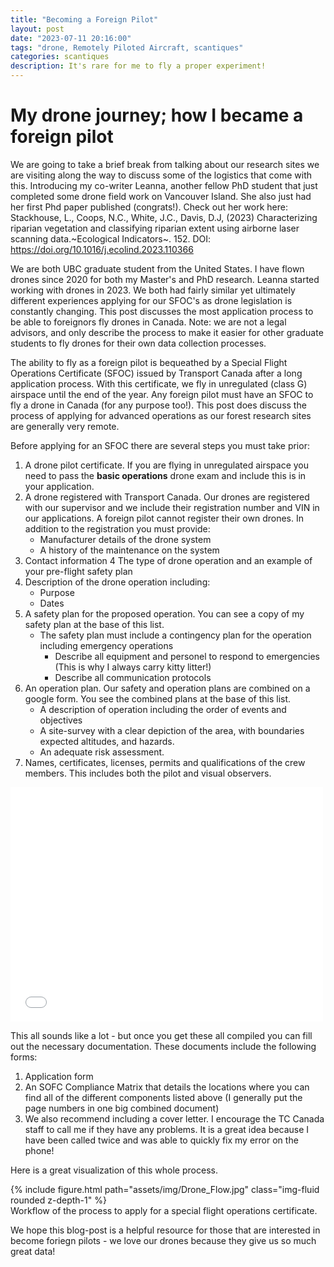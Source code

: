 ```yaml
---
title: "Becoming a Foreign Pilot"
layout: post
date: "2023-07-11 20:16:00"
tags: "drone, Remotely Piloted Aircraft, scantiques"
categories: scantiques
description: It's rare for me to fly a proper experiment!
---
```

# My drone journey; how I became a foreign pilot

We are going to take a brief break from talking about our research sites we are visiting along the way to discuss some of the logistics that come with this. Introducing my co-writer Leanna, another fellow PhD student that just completed some drone field work on Vancouver Island. She also just had her first Phd paper published (congrats!). Check out her work here: 
    Stackhouse, L., Coops, N.C., White, J.C., Davis, D.J, (2023) Characterizing riparian vegetation and classifying riparian extent using airborne laser scanning data.~Ecological Indicators~. 152. DOI: https://doi.org/10.1016/j.ecolind.2023.110366

We are both UBC graduate student from the United States. I have flown drones since 2020 for both my Master's and PhD research. Leanna started working with drones in 2023. We both had fairly similar yet ultimately different experiences applying for our SFOC's as drone legislation is constantly changing. This post discusses the most application process to be able to foreignors fly drones in Canada. Note: we are not a legal advisors, and only describe the process to make it easier for other graduate students to fly drones for their own data collection processes. 

The ability to fly as a foreign pilot is bequeathed by a Special Flight Operations Certificate (SFOC) issued by Transport Canada after a long application process. With this certificate, we fly in unregulated (class G) airspace until the end of the year. Any foreign pilot must have an SFOC to fly a drone in Canada (for any purpose too!). This post does discuss the process of applying for advanced operations as our forest research sites are generally very remote. 

Before applying for an SFOC there are several steps you must take prior: 
1. A drone pilot certificate. If you are flying in unregulated airspace you need to pass the **basic operations** drone exam and include this is in your application.
2. A drone registered with Transport Canada. Our drones are registered with our supervisor and we include their registration number and VIN in our applications. A foreign pilot cannot register their own drones. In addition to the registration you must provide:
   * Manufacturer details of the drone system 
   * A history of the maintenance on the system
3. Contact information
4  The type of drone operation and an example of your pre-flight safety plan 
5. Description of the drone operation including: 
    * Purpose
    * Dates 
6. A safety plan for the proposed operation. You can see a copy of my safety plan at the base of this list. 
    * The safety plan must include a contingency plan for the operation including emergency operations 
        * Describe all equipment and personel to respond to emergencies (This is why I always carry kitty litter!)
        * Describe all communication protocols 
7. An operation plan. Our safety and operation plans are combined on a google form. You see the combined plans at the base of this list. 
    * A description of operation including the order of events and objectives 
    * A site-survey with a clear depiction of the area, with boundaries expected altitudes, and hazards. 
    * An adequate risk assessment. 
8. Names, certificates, licenses, permits and qualifications of the crew members. This includes both the pilot and visual observers. 
<embed src="assets/pdf/SOP_Form.pdf" width="500" height="375" type="application/pdf">

This all sounds like a lot - but once you get these all compiled you can fill out the necessary documentation. These documents include the following forms: 
1. Application form 
2. An SOFC Compliance Matrix that details the locations where you can find all of the different components listed above (I generally put the page numbers in one big combined document)
3. We also recommend including a cover letter. I encourage the TC Canada staff to call me if they have any problems. It is a great idea because I have been called twice and was able to quickly fix my error on the phone! 

Here is a great visualization of this whole process. 
</div>
<div class="row mt-3">
    <div class="col-sm mt-3 mt-md-0">
        {% include figure.html path="assets/img/Drone_Flow.jpg" class="img-fluid rounded z-depth-1" %}
    </div>
</div>
<div class="caption">
    Workflow of the process to apply for a special flight operations certificate. 
</div>
 
We hope this blog-post is a helpful resource for those that are interested in become foriegn pilots - we love our drones because they give us so much great data!


